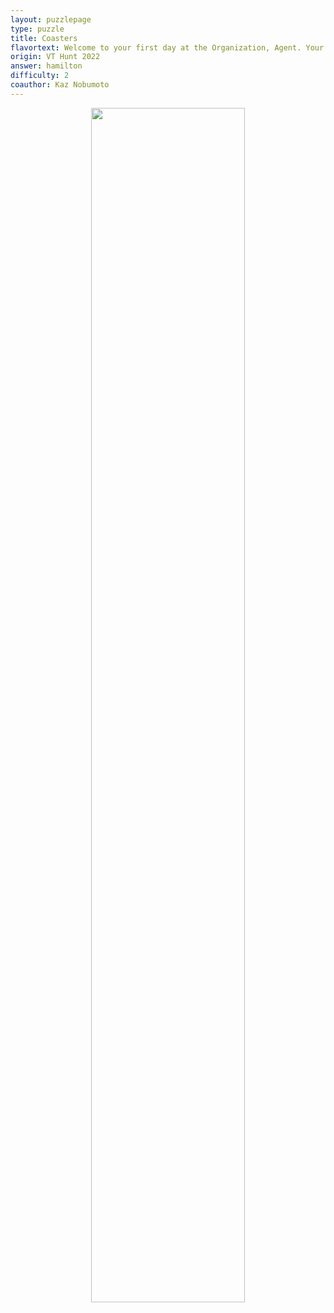 ```yaml
---
layout: puzzlepage
type: puzzle
title: Coasters
flavortext: Welcome to your first day at the Organization, Agent. Your first mission, if you choose to accept it, is to organize my coffee table.
origin: VT Hunt 2022
answer: hamilton
difficulty: 2
coauthor: Kaz Nobumoto
---
```


<p align="center">
<img src="{{site.imgurl}}/coasters.png" width="70%"/>
</p>